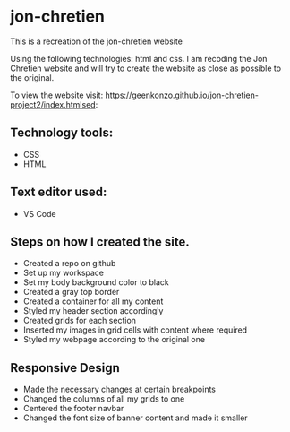 # jon-chretien
This is a recreation of the jon-chretien website

Using the following technologies: html and css. I am recoding the Jon Chretien website and will try to create the website as close as possible to the original.

To view the website visit:  https://geenkonzo.github.io/jon-chretien-project2/index.htmlsed:


## Technology tools:

- CSS
- HTML

## Text editor used:

- VS Code

## Steps on how I created the site.

- Created a repo on github
- Set up my workspace
- Set my body background color to black
- Created a gray top border
- Created a container for all my content
- Styled my header section accordingly
- Created grids for each section
- Inserted my images in grid cells with content where required
- Styled my webpage according to the original one

## Responsive Design

- Made the necessary changes at certain breakpoints 
- Changed the columns of all my grids to one
- Centered the footer navbar
- Changed the font size of banner content and made it smaller
